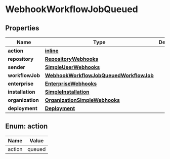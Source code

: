 
# WebhookWorkflowJobQueued

## Properties
Name | Type | Description | Notes
------------ | ------------- | ------------- | -------------
**action** | [**inline**](#Action) |  | 
**repository** | [**RepositoryWebhooks**](RepositoryWebhooks.md) |  | 
**sender** | [**SimpleUserWebhooks**](SimpleUserWebhooks.md) |  | 
**workflowJob** | [**WebhookWorkflowJobQueuedWorkflowJob**](WebhookWorkflowJobQueuedWorkflowJob.md) |  | 
**enterprise** | [**EnterpriseWebhooks**](EnterpriseWebhooks.md) |  |  [optional]
**installation** | [**SimpleInstallation**](SimpleInstallation.md) |  |  [optional]
**organization** | [**OrganizationSimpleWebhooks**](OrganizationSimpleWebhooks.md) |  |  [optional]
**deployment** | [**Deployment**](Deployment.md) |  |  [optional]


<a id="Action"></a>
## Enum: action
Name | Value
---- | -----
action | queued



